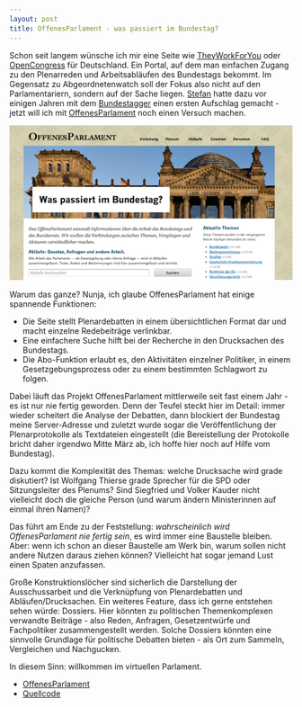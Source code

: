 ```yaml
---
layout: post
title: OffenesParlament - was passiert im Bundestag?
---
```


Schon seit langem wünsche ich mir eine Seite wie [TheyWorkForYou](http://theyworkforyou.com/) oder
[OpenCongress](http://opencongress.org) für Deutschland. Ein Portal, auf dem man einfachen Zugang 
zu den Plenarreden und Arbeitsabläufen des Bundestags bekommt. Im Gegensatz zu Abgeordnetenwatch 
soll der Fokus also nicht auf den Parlamentariern, sondern auf der Sache liegen. [Stefan](http://stefanwehrmeyer.com/) hatte dazu vor einigen Jahren mit dem [Bundestagger](http://bundestagger.de/) einen ersten Aufschlag gemacht - jetzt will ich mit [OffenesParlament](http://offenesparlament.de) noch einen Versuch machen.

![OffenesParlament](/img/offenesparlament.png)

Warum das ganze? Nunja, ich glaube OffenesParlament hat einige spannende Funktionen: 

* Die Seite stellt Plenardebatten in einem übersichtlichen Format dar und macht einzelne 
  Redebeiträge verlinkbar. 
* Eine einfachere Suche hilft bei der Recherche in den Drucksachen des Bundestags.
* Die Abo-Funktion erlaubt es, den Aktivitäten einzelner Politiker, in einem 
  Gesetzgebungsprozess oder zu einem bestimmten Schlagwort zu folgen. 

Dabei läuft das Projekt OffenesParlament mittlerweile seit fast einem Jahr - es ist nur nie fertig geworden. Denn der Teufel steckt hier im Detail: immer wieder scheitert die Analyse der Debatten, dann blockiert der Bundestag meine Server-Adresse und zuletzt wurde sogar die Veröffentlichung der Plenarprotokolle als Textdateien eingestellt (die Bereistellung der Protokolle bricht daher irgendwo Mitte März ab, ich hoffe hier noch auf Hilfe vom Bundestag). 

Dazu kommt die Komplexität des Themas: welche Drucksache wird grade diskutiert? Ist Wolfgang Thierse grade Sprecher für die SPD oder Sitzungsleiter des Plenums? Sind Siegfried und Volker Kauder nicht vielleicht doch die gleiche Person (und warum ändern Ministerinnen auf einmal ihren Namen)? 

Das führt am Ende zu der Feststellung: *wahrscheinlich wird OffenesParlament nie fertig sein*, es wird immer eine Baustelle bleiben. Aber: wenn ich schon an dieser Baustelle am Werk bin, warum sollen nicht andere Nutzen daraus ziehen können? Vielleicht hat sogar jemand Lust einen Spaten anzufassen. 

Große Konstruktionslöcher sind sicherlich die Darstellung der Ausschussarbeit und die Verknüpfung von 
Plenardebatten und Abläufen/Drucksachen. Ein weiteres Feature, dass ich gerne entstehen sehen würde:
Dossiers. Hier könnten zu politischen Themenkomplexen verwandte Beiträge - also Reden, Anfragen,
Gesetzentwürfe und Fachpolitiker zusammengestellt werden. Solche Dossiers könnten eine sinnvolle 
Grundlage für politische Debatten bieten - als Ort zum Sammeln, Vergleichen und Nachgucken. 

In diesem Sinn: willkommen im virtuellen Parlament.

* [OffenesParlament](http://offenesparlament.de)
* [Quellcode](https://github.com/pudo/offenesparlament)

